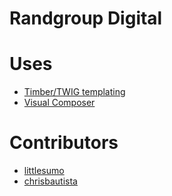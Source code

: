 # Randgroup Digital

# Uses

- [Timber/TWIG templating ](https://github.com/timber/timber/wiki) 
- [Visual Composer](https://wpbakery.atlassian.net/wiki/display/VC/Getting+Started)

# Contributors
- [littlesumo](https://github.com/littlesumo)
- [chrisbautista](https://github.com/chrisbautista)
